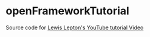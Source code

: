 # openFrameworkTutorial

Source code for [Lewis Lepton's YouTube tutorial Video](https://youtu.be/XbiAGyodS3U?si=shVKwAqPT4bah8U6)
